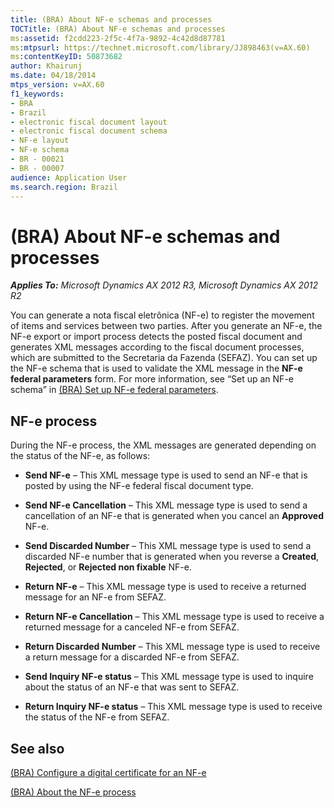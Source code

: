 ```yaml
---
title: (BRA) About NF-e schemas and processes
TOCTitle: (BRA) About NF-e schemas and processes
ms:assetid: f2cdd223-2f5c-4f7a-9892-4c42d8d87781
ms:mtpsurl: https://technet.microsoft.com/library/JJ898463(v=AX.60)
ms:contentKeyID: 50873682
author: Khairunj
ms.date: 04/18/2014
mtps_version: v=AX.60
f1_keywords:
- BRA
- Brazil
- electronic fiscal document layout
- electronic fiscal document schema
- NF-e layout
- NF-e schema
- BR - 00021
- BR - 00007
audience: Application User
ms.search.region: Brazil
---
```


# (BRA) About NF-e schemas and processes 


_**Applies To:** Microsoft Dynamics AX 2012 R3, Microsoft Dynamics AX 2012 R2_

You can generate a nota fiscal eletrônica (NF-e) to register the movement of items and services between two parties. After you generate an NF-e, the NF-e export or import process detects the posted fiscal document and generates XML messages according to the fiscal document processes, which are submitted to the Secretaria da Fazenda (SEFAZ). You can set up the NF-e schema that is used to validate the XML message in the **NF-e federal parameters** form. For more information, see “Set up an NF-e schema” in [(BRA) Set up NF-e federal parameters](bra-set-up-nf-e-federal-parameters.md).

## NF-e process

During the NF-e process, the XML messages are generated depending on the status of the NF-e, as follows:

  - **Send NF-e** – This XML message type is used to send an NF-e that is posted by using the NF-e federal fiscal document type.

  - **Send NF-e Cancellation** – This XML message type is used to send a cancellation of an NF-e that is generated when you cancel an **Approved** NF-e.

  - **Send Discarded Number** – This XML message type is used to send a discarded NF-e number that is generated when you reverse a **Created**, **Rejected**, or **Rejected non fixable** NF-e.

  - **Return NF-e** – This XML message type is used to receive a returned message for an NF-e from SEFAZ.

  - **Return NF-e Cancellation** – This XML message type is used to receive a returned message for a canceled NF-e from SEFAZ.

  - **Return Discarded Number** – This XML message type is used to receive a return message for a discarded NF-e from SEFAZ.

  - **Send Inquiry NF-e status** – This XML message type is used to inquire about the status of an NF-e that was sent to SEFAZ.

  - **Return Inquiry NF-e status** – This XML message type is used to receive the status of the NF-e from SEFAZ.

## See also

[(BRA) Configure a digital certificate for an NF-e](bra-configure-a-digital-certificate-for-an-nf-e.md)

[(BRA) About the NF-e process](bra-about-the-nf-e-process.md)

  


